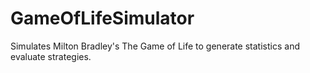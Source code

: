 # GameOfLifeSimulator
Simulates Milton Bradley's The Game of Life to generate statistics and evaluate strategies.
